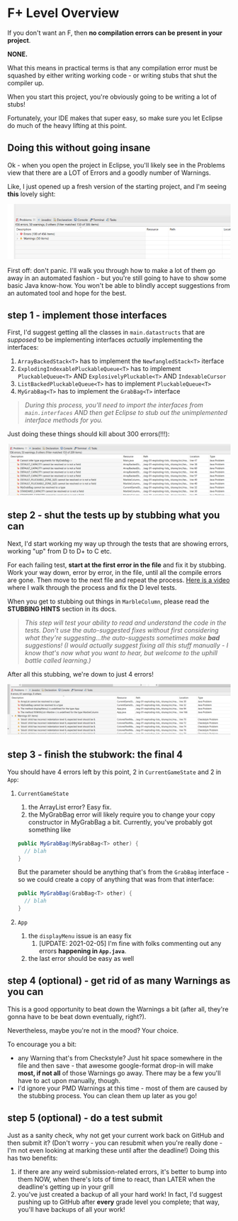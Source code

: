# F+ Level Overview

If you don't want an F, then **no compilation errors can be present in your project**.  

**NONE.**

What this means in practical terms is that any compilation error must be squashed by either writing working code - or writing stubs that shut the compiler up.

When you start this project, you're obviously going to be writing a lot of stubs! 

Fortunately, your IDE makes that super easy, so make sure you let Eclipse do much of the heavy lifting at this point.

## Doing this without going insane

Ok - when you open the project in Eclipse, you'll likely see in the Problems view that there are a LOT of Errors and a goodly number of Warnings.

Like, I just opened up a fresh version of the starting project, and I'm seeing **this** lovely sight:

![errors galore](images/error-messages.png)

First off: don't panic. I'll walk you through how to make a lot of them go away in an automated fashion - but you're still going to have to show some basic Java know-how. You won't be able to blindly accept suggestions from an automated tool and hope for the best.

## step 1 - implement those interfaces

First, I'd suggest getting all the classes in `main.datastructs` that are *supposed* to be implementing interfaces *actually* implementing the interfaces:

1. `ArrayBackedStack<T>` has to implement the `NewfangledStack<T>` iterface
2. `ExplodingIndexablePluckableQueue<T>` has to implement `PluckableQueue<T>` AND `ExplosivelyPluckable<T>` AND `IndexableCursor`  
3. `ListBackedPluckableQueue<T>` has to implement `PluckableQueue<T>`
4. `MyGrabBag<T>` has to implement the `GrabBag<T>` interface


  
  > _During this process, you'll need to import the interfaces from `main.interfaces` AND then get Eclipse to stub out the unimplemented interface methods for you._
  
Just doing these things should kill about 300 errors(!!!):

![errors less galore](images/error-messages-after-interfaces.png)

## step 2 - shut the tests up by stubbing what you can

Next, I'd start working my way up through the tests that are showing errors, working "up" from D to D+ to C etc. 

For each failing test, **start at the first error in the file** and fix it by stubbing. Work your way down, error by error, in the file, until all the compile errors are gone. Then move to the next file and repeat the process. [Here is a video](https://youtu.be/WyQBoCuJO_A) where I walk through the process and fix the D level tests.

When you get to stubbing out things in `MarbleColumn`, please read the **STUBBING HINTS** section in its docs.


  > _This step will test your ability to read and understand the code in the tests. Don't use the auto-suggested fixes without first considering what they're suggesting...the auto-suggests sometimes make **bad** suggestions! (I would actually suggest fixing all this stuff manually - I know that's now what you want to hear, but welcome to the uphill battle called learning.)_  

  
After all this stubbing, we're down to just 4 errors!

![almost there!](images/almost-done-with-stubbing.png)

## step 3 - finish the stubwork: the final 4

You should have 4 errors left by this point, 2 in `CurrentGameState` and 2 in `App`:

1. `CurrentGameState` 
   1. the ArrayList error? Easy fix.
   2. the MyGrabBag error will likely require you to change your copy constructor in MyGrabBag a bit. Currently, you've probably got something like

    ```java
    public MyGrabBag(MyGrabBag<T> other) {
      // blah
    }
    ```
    But the parameter should be anything that's from the `GrabBag` interface - so we could create a copy of anything that was from that interface:
  
    ```java
    public MyGrabBag(GrabBag<T> other) {
      // blah
    }
    ```
    
2. `App`
   1. the `displayMenu` issue is an easy fix
      1. [UPDATE: 2021-02-05] I'm fine with folks commenting out any errors **happening in `App.java`**.
   2. the last error should be easy as well

## step 4 (optional) - get rid of as many Warnings as you can

This is a good opportunity to beat down the Warnings a bit (after all, they're gonna have to be beat down eventually, right?).

Nevertheless, maybe you're not in the mood? Your choice.

To encourage you a bit: 

- any Warning that's from Checkstyle? Just hit space somewhere in the file and then save - that awesome google-format drop-in will make **most, if not all** of those Warnings go away. There may be a few you'll have to act upon manually, though.
- I'd ignore your PMD Warnings at this time - most of them are caused by the stubbing process. You can clean them up later as you go!

## step 5 (optional) - do a test submit

Just as a sanity check, why not get your current work back on GitHub and then submit it? (Don't worry - you can resubmit when you're really done - I'm not even looking at marking these until after the deadline!) Doing this has two benefits:

1. if there are any weird submission-related errors, it's better to bump into them NOW, when there's lots of time to react, than LATER when the deadline's getting up in your grill
2. you've just created a backup of all your hard work! In fact, I'd suggest pushing up to GitHub after **every** grade level you complete; that way, you'll have backups of all your work!